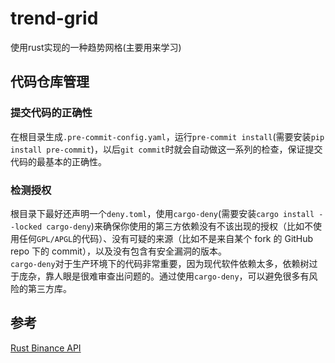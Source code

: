 # trend-grid
使用rust实现的一种趋势网格(主要用来学习)

## 代码仓库管理
### 提交代码的正确性
在根目录生成`.pre-commit-config.yaml`，运行`pre-commit install`(需要安装`pip install pre-commit`)，以后`git commit`时就会自动做这一系列的检查，保证提交代码的最基本的正确性。
### 检测授权
根目录下最好还声明一个`deny.toml`，使用`cargo-deny`(需要安装`cargo install --locked cargo-deny`)来确保你使用的第三方依赖没有不该出现的授权（比如不使用任何`GPL/APGL`的代码）、没有可疑的来源（比如不是来自某个 fork 的 GitHub repo 下的 commit），以及没有包含有安全漏洞的版本。  
`cargo-deny`对于生产环境下的代码非常重要，因为现代软件依赖太多，依赖树过于庞杂，靠人眼是很难审查出问题的。通过使用`cargo-deny`，可以避免很多有风险的第三方库。  

## 参考
[Rust Binance API](https://github.com/PrivateRookie/bian-rs)

